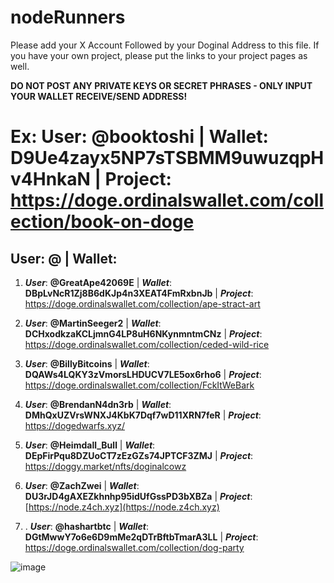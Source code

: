 # nodeRunners
Please add your X Account Followed by your Doginal Address to this file. If you have your own project, please put the links to your project pages as well.

**DO NOT POST ANY PRIVATE KEYS OR SECRET PHRASES - ONLY INPUT YOUR WALLET RECEIVE/SEND ADDRESS!**

# Ex: User: @booktoshi | Wallet: D9Ue4zayx5NP7sTSBMM9uwuzqpHv4HnkaN | Project: https://doge.ordinalswallet.com/collection/book-on-doge

## User: @          | Wallet: 

1. ***User***: **@GreatApe42069E** | ***Wallet***: **DBpLvNcR1Zj8B6dKJp4n3XEAT4FmRxbnJb** | ***Project***: https://doge.ordinalswallet.com/collection/ape-stract-art

2. ***User***: **@MartinSeeger2** | ***Wallet***: **DCHxodkzaKCLjmnG4LP8uH6NKynmntmCNz** | ***Project***: https://doge.ordinalswallet.com/collection/ceded-wild-rice

3. ***User***: **@BillyBitcoins** | ***Wallet***: **DQAWs4LQKY3zVmorsLHDUCV7LE5ox6rho6** | ***Project***: https://doge.ordinalswallet.com/collection/FckItWeBark

4. ***User***: **@BrendanN4dn3rb** | ***Wallet***: **DMhQxUZVrsWNXJ4KbK7Dqf7wD11XRN7feR** | ***Project***: https://dogedwarfs.xyz/

5.  ***User***: **@Heimdall_Bull** | ***Wallet***: **DEpFirPqu8DZUoCT7zEzGZs74JPTCF3ZMJ** | ***Project***: https://doggy.market/nfts/doginalcowz

6.  ***User***: **@ZachZwei** | ***Wallet***: **DU3rJD4gAXEZkhnhp95idUfGssPD3bXBZa** | ***Project***: [https://node.z4ch.xyz](https://node.z4ch.xyz)

7.  . ***User***: **@hashartbtc** | ***Wallet***: **DGtMwwY7o6e6D9mMe2qDTrBftbTmarA3LL** | ***Project***: https://doge.ordinalswallet.com/collection/dog-party


![image](https://github.com/GreatApe42069/nodeRunners/assets/153969184/a5bff4cb-679c-45fa-bf67-097cecb4faa5)
